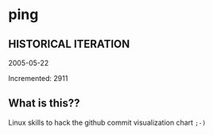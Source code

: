 # ping

## HISTORICAL ITERATION
2005-05-22

Incremented: 2911

## What is this?? 
Linux skills to hack the github commit visualization chart `;-)`
